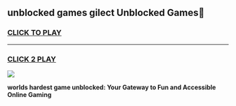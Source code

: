 
## unblocked games gilect Unblocked Games👋
<h3>
<a href="https://premium.freeplayer.one?title=unblocked_games_gilect&ref=16F">CLICK TO PLAY</a></h3>
<hr>

<h3>
<a href="https://premium.freeplayer.one?title=unblocked_games_gilect&ref=16F">CLICK 2 PLAY</a>
  
</h3>

<a href="https://premium.freeplayer.one?title=unblocked_games_gilect&ref=16F/"><img src="https://clearcache.store/games.png"></a>


**worlds hardest game unblocked: Your Gateway to Fun and Accessible Online Gaming**
